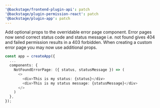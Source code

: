 ```yaml
---
'@backstage/frontend-plugin-api': patch
'@backstage/plugin-permission-react': patch
'@backstage/plugin-app': patch
---
```


Add optional props to the overridable error page component. Error pages now send correct status code and status message i.e. not found gives 404 and failed permission results in a 403 forbidden. When creating a custom error page you may now use additional props.

```ts
const app = createApp({
  ...
  components: {
    NotFoundErrorPage: ({ status, statusMessage }) => (
      <>
        <div>This is my status: {status}</div>
        <div>This is my status message: {statusMessage}</div>
      </>
    )
  },
});
```
